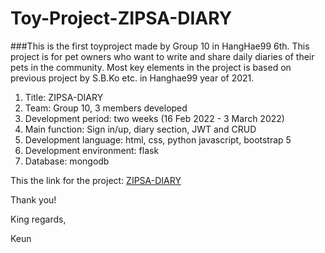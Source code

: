 # Toy-Project-ZIPSA-DIARY
###This is the first toyproject made by Group 10 in HangHae99 6th. This project is for pet owners who want to write and share daily diaries of their pets in the community. Most key elements in the project is based on previous project by S.B.Ko etc. in Hanghae99 year of 2021.


1. Title: ZIPSA-DIARY
2. Team: Group 10, 3 members developed
3. Development period: two weeks (16 Feb 2022 - 3 March 2022)
4. Main function: Sign in/up, diary section, JWT and CRUD
5. Development language: html, css, python javascript, bootstrap 5
6. Development environment: flask
7. Database: mongodb

This the link for the project:
[ZIPSA-DIARY](http://zipsadiary.shop)

Thank you!

King regards,

Keun


